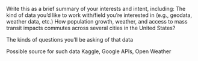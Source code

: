 Write this as a brief summary of your interests and intent, including:
The kind of data you’d like to work with/field you’re interested in (e.g., geodata, weather data, etc.)
 How population growth, weather, and access to mass transit impacts commutes across several cities in the United States?

The kinds of questions you’ll be asking of that data

Possible source for such data
Kaggle, Google APIs, Open Weather 